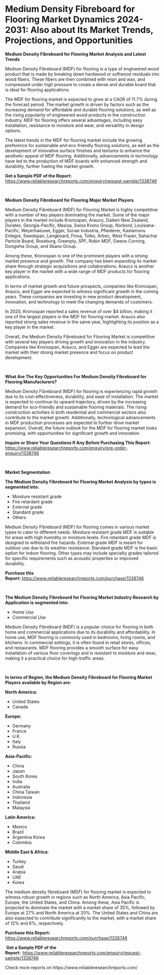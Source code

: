 <p><h1>Medium Density Fibreboard for Flooring Market Dynamics 2024-2031: Also about Its Market Trends, Projections, and Opportunities</h1></p><p><strong>Medium Density Fibreboard for Flooring Market Analysis and Latest Trends</strong></p>
<p><p>Medium Density Fibreboard (MDF) for flooring is a type of engineered wood product that is made by breaking down hardwood or softwood residuals into wood fibers. These fibers are then combined with resin and wax, and compressed under high pressure to create a dense and durable board that is ideal for flooring applications.</p><p>The MDF for flooring market is expected to grow at a CAGR of 11.7% during the forecast period. The market growth is driven by factors such as the increasing demand for affordable and durable flooring solutions, as well as the rising popularity of engineered wood products in the construction industry. MDF for flooring offers several advantages, including easy installation, resistance to moisture and wear, and versatility in design options.</p><p>The latest trends in the MDF for flooring market include the growing preference for sustainable and eco-friendly flooring solutions, as well as the development of innovative surface finishes and textures to enhance the aesthetic appeal of MDF flooring. Additionally, advancements in technology have led to the production of MDF boards with enhanced strength and durability, further fueling the market growth.</p></p>
<p><strong>Get a Sample PDF of the Report:&nbsp;</strong> <a href="https://www.reliableresearchreports.com/enquiry/request-sample/1338746">https://www.reliableresearchreports.com/enquiry/request-sample/1338746</a></p>
<p>&nbsp;</p>
<p><strong>Medium Density Fibreboard for Flooring Major Market Players</strong></p>
<p><p>Medium Density Fibreboard (MDF) for Flooring Market is highly competitive with a number of key players dominating the market. Some of the major players in the market include Kronospan, Arauco, Daiken New Zealand, Duratex, Georgia-Pacific, Masisa, Swiss Krono Group, Norbord, Louisiana-Pacific, Weyerhaeuser, Egger, Sonae Industria, Pfleiderer, Kastamonu Entegre, Swedspan, Langboard, Finsa, Tolko, Arbec, West Fraser, Sahachai Particle Board, Roseburg, Greenply, SPF, Robin MDF, Owens Corning, Dongwha Group, and Skano Group.</p><p>Among these, Kronospan is one of the prominent players with a strong market presence and growth. The company has been expanding its market share through strategic acquisitions and collaborations. Arauco is another key player in the market with a wide range of MDF products for flooring applications.</p><p>In terms of market growth and future prospects, companies like Kronospan, Arauco, and Egger are expected to witness significant growth in the coming years. These companies are investing in new product development, innovation, and technology to meet the changing demands of customers.</p><p>In 2020, Kronospan reported a sales revenue of over $4 billion, making it one of the largest players in the MDF for flooring market. Arauco also reported strong sales revenue in the same year, highlighting its position as a key player in the market.</p><p>Overall, the Medium Density Fibreboard for Flooring Market is competitive with several key players driving growth and innovation in the industry. Companies like Kronospan, Arauco, and Egger are expected to lead the market with their strong market presence and focus on product development.</p></p>
<p>&nbsp;</p>
<p><strong>What Are The Key Opportunities For Medium Density Fibreboard for Flooring Manufacturers?</strong></p>
<p><p>Medium Density Fibreboard (MDF) for flooring is experiencing rapid growth due to its cost-effectiveness, durability, and ease of installation. The market is expected to continue its upward trajectory, driven by the increasing demand for eco-friendly and sustainable flooring materials. The rising construction activities in both residential and commercial sectors also contribute to the market growth. Additionally, technological advancements in MDF production processes are expected to further drive market expansion. Overall, the future outlook for the MDF for flooring market looks promising, with opportunities for significant growth and innovation.</p></p>
<p><strong>Inquire or Share Your Questions If Any Before Purchasing This Report:</strong> <a href="https://www.reliableresearchreports.com/enquiry/pre-order-enquiry/1338746">https://www.reliableresearchreports.com/enquiry/pre-order-enquiry/1338746</a></p>
<p>&nbsp;</p>
<p><strong>Market Segmentation</strong></p>
<p><strong>The Medium Density Fibreboard for Flooring Market Analysis by types is segmented into:</strong></p>
<p><ul><li>Moisture resistant grade</li><li>Fire retardant grade</li><li>External grade</li><li>Standard grade</li><li>Others</li></ul></p>
<p><p>Medium Density Fibreboard (MDF) for flooring comes in various market types to cater to different needs. Moisture resistant grade MDF is suitable for areas with high humidity or moisture levels. Fire retardant grade MDF is designed to withstand fire hazards. External grade MDF is meant for outdoor use due to its weather resistance. Standard grade MDF is the basic option for indoor flooring. Other types may include specialty grades tailored for specific requirements such as acoustic properties or improved durability.</p></p>
<p><strong>Purchase this Report:&nbsp;</strong><a href="https://www.reliableresearchreports.com/purchase/1338746">https://www.reliableresearchreports.com/purchase/1338746</a></p>
<p>&nbsp;</p>
<p><strong>The Medium Density Fibreboard for Flooring Market Industry Research by Application is segmented into:</strong></p>
<p><ul><li>Home Use</li><li>Commercial Use</li></ul></p>
<p><p>Medium Density Fibreboard (MDF) is a popular choice for flooring in both home and commercial applications due to its durability and affordability. In home use, MDF flooring is commonly used in bedrooms, living rooms, and kitchens. In commercial settings, it is often found in retail stores, offices, and restaurants. MDF flooring provides a smooth surface for easy installation of various floor coverings and is resistant to moisture and wear, making it a practical choice for high-traffic areas.</p></p>
<p>&nbsp;</p>
<p><strong>In terms of Region, the Medium Density Fibreboard for Flooring Market Players available by Region are:</strong></p>
<p>
    <p> <strong> North America: </strong>
        <ul>
            <li>United States</li>
            <li>Canada</li>
        </ul>
        </p> 
    <p> <strong> Europe: </strong>
        <ul>
            <li>Germany</li>
            <li>France</li>
            <li>U.K.</li>
            <li>Italy</li>
            <li>Russia</li>
        </ul>
        </p> 
    <p> <strong> Asia-Pacific: </strong>
        <ul>
            <li>China</li>
            <li>Japan</li>
            <li>South Korea</li>
            <li>India</li>
            <li>Australia</li>
            <li>China Taiwan</li>
            <li>Indonesia</li>
            <li>Thailand</li>
            <li>Malaysia</li>
        </ul>
        </p> 
    <p> <strong> Latin America: </strong>
        <ul>
            <li>Mexico</li>
            <li>Brazil</li>
            <li>Argentina Korea</li>
            <li>Colombia</li>
        </ul>
        </p> 
    <p> <strong> Middle East & Africa: </strong>
        <ul>
            <li>Turkey</li>
            <li>Saudi</li>
            <li>Arabia</li>
            <li>UAE</li>
            <li>Korea</li>
        </ul>
    </p>
    </p>
<p><p>The medium density fibreboard (MDF) for flooring market is expected to witness robust growth in regions such as North America, Asia Pacific, Europe, the United States, and China. Among these, Asia Pacific is projected to dominate the market with a market share of 35%, followed by Europe at 27% and North America at 20%. The United States and China are also expected to contribute significantly to the market, with a market share of 12% and 6%, respectively.</p></p>
<p><strong>Purchase this Report: </strong><a href="https://www.reliableresearchreports.com/purchase/1338746">https://www.reliableresearchreports.com/purchase/1338746</a></p>
<p>&nbsp;<strong>Get a Sample PDF of the Report:&nbsp;&nbsp;</strong><a href="https://www.reliableresearchreports.com/enquiry/request-sample/1338746">https://www.reliableresearchreports.com/enquiry/request-sample/1338746</a></p>
<p><strong></strong></p>
<p>Check more reports on https://www.reliableresearchreports.com/</p>